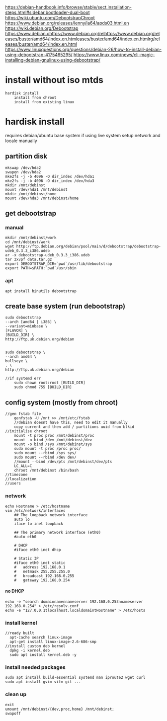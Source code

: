 https://debian-handbook.info/browse/stable/sect.installation-steps.html#sidebar.bootloader-dual-boot
https://wiki.ubuntu.com/DebootstrapChroot
https://www.debian.org/releases/lenny/ia64/apds03.html.en
https://wiki.debian.org/Debootstrap
https://www.debian.ohttps://www.debian.org/relhttps://www.debian.org/releases/buster/amd64/index.en.htmleases/buster/amd64/index.en.htmlrg/releases/buster/amd64/index.en.html
https://www.linuxquestions.org/questions/debian-26/how-to-install-debian-using-debootstrap-4175465295/
https://www.linux.com/news/cli-magic-installing-debian-gnulinux-using-debootstrap/


# install without iso mtds
    hardisk install
        install from chroot
        install from existing linux

# hardisk install
requires debian/ubuntu base system
if using live system setup network and locale manually

## partition disk
    mkswap /dev/hda2
    swapon /dev/hda2
    mke2fs -j -b 4096 -O dir_index /dev/hda1
    mke2fs -j -b 4096 -O dir_index /dev/hda3
    mkdir /mnt/debinst
    mount /dev/hda1 /mnt/debinst
    mkdir /mnt/debinst/home
    mount /dev/hda3 /mnt/debinst/home

## get debootstrap
### manual
    mkdir /mnt/debinst/work
    cd /mnt/debinst/work
    wget http://ftp.debian.org/debian/pool/main/d/debootstrap/debootstrap-udeb_0.3.3_i386.udeb
    ar -x debootstrap-udeb_0.3.3_i386.udeb
    tar zxvpf data.tar.gz
    export DEBOOTSTRAP_DIR=`pwd`/usr/lib/debootstrap
    export PATH=$PATH:`pwd`/usr/sbin
### apt 
    apt install binutils debootstrap

## create base system (run debootstrap)
    sudo debootstrap 
    --arch [amd64 | i386] \
    --variant=minbase \
    [FLAVOR] \
    [BUILD_DIR] \
    http://ftp.uk.debian.org/debian


    sudo debootstrap \
    --arch amd64 \
    bullseye \
    . \
    http://ftp.uk.debian.org/debian

    //if systemd err
        sudo chown root:root [BUILD_DIR]
        sudo chmod 755 [BUILD_DIR]

## config system (mostly from chroot)
    //gen fstab file
        genfstab -U /mnt >> /mnt/etc/fstab
        //debian doesnt have this, need to edit it manually
        copy current and then add / partitions uuid from blkid
    //initialise chroot
        mount -t proc proc /mnt/debinst/proc
        mount -o bind /dev /mnt/debinst/dev
        mount -o bind /sys /mnt/debinst/sys
        sudo mount -t proc /proc proc/
        sudo mount --rbind /sys sys/
        sudo mount --rbind /dev dev/
        //mount --bind /dev/pts /mnt/debinst/dev/pts
        LC_ALL=C 
        chroot /mnt/debinst /bin/bash
    //timezone
    //localization
    //users

### network
    echo Hostname > /etc/hostname 
    vim /etc/network/interfaces
        ## The loopback network interface
        auto lo
        iface lo inet loopback

        ## The primary network interface (eth0)
        #auto eth0

        # DHCP
        #iface eth0 inet dhcp

        # Static IP
        #iface eth0 inet static
        #	address 192.168.0.1
        #	netmask 255.255.255.0
        # 	broadcast 192.168.0.255
        #	gateway 192.168.0.254
#### no DHCP
    echo -e "search domainnamennameserver 192.168.0.253nnameserver 192.168.0.254" > /etc/resolv.conf
    echo -e "127.0.0.1tlocalhost.localdomaintHostname" > /etc/hosts

### install kernel
    //ready built
      apt-cache search linux-image
      apt-get install linux-image-2.6-686-smp
    //install custom deb kernel
      dpkg -i kernel.deb
      sudo apt install kernel.deb -y

### install needed packages
    sudo apt install build-essential systemd man iproute2 wget curl
    sudo apt install gvim vifm git ...

### clean up
    exit
    umount /mnt/debinst/{dev,proc,home} /mnt/debinst;
    swapoff
